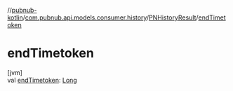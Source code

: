 //[pubnub-kotlin](../../../index.md)/[com.pubnub.api.models.consumer.history](../index.md)/[PNHistoryResult](index.md)/[endTimetoken](end-timetoken.md)

# endTimetoken

[jvm]\
val [endTimetoken](end-timetoken.md): [Long](https://kotlinlang.org/api/latest/jvm/stdlib/kotlin/-long/index.html)
